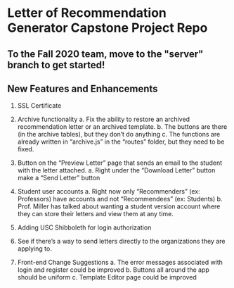 # Letter of Recommendation Generator Capstone Project Repo

## To the Fall 2020 team, move to the "server" branch to get started! 

## New Features and Enhancements
1. SSL Certificate

2. Archive functionality 
       a. Fix the ability to restore an archived recommendation letter or an archived template.
    b. The buttons are there (in the archive tables), but they don’t do anything
    c. The functions are already written in “archive.js” in the “routes” folder, but they need to be fixed.
      
3. Button on the “Preview Letter” page that sends an email to the student with the letter attached.
    a. Right under the “Download Letter” button make a “Send Letter” button
    
4. Student user accounts
    a. Right now only “Recommenders” (ex: Professors) have accounts and not “Recommendees” (ex: Students)
    b. Prof. Miller has talked about wanting a student version account where they can store their letters and view them at any time.
5. Adding USC Shibboleth for login authorization

6. See if there’s a way to send letters directly to the organizations they are applying to.

7. Front-end Change Suggestions
    a. The error messages associated with login and register could be improved
    b. Buttons all around the app should be uniform
    c. Template Editor page could be improved
